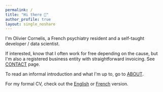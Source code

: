 ```yaml
---
permalink: /
title: "Hi there 👋"
author_profile: true
layout: single_noshare
---
```



I'm Olivier Cornelis, a French psychiatry resident and a self-taught developer / data scientist.

If interested, know that I often work for free depending on the cause, but I'm also a registered business entity with straightforward invoicing. See [CONTACT](./contact.md) page.

To read an informal introduction and what I'm up to, go to [ABOUT](./about).

For my formal CV, check out the [English](./cv_en) or [French](./cv_fr) version.

